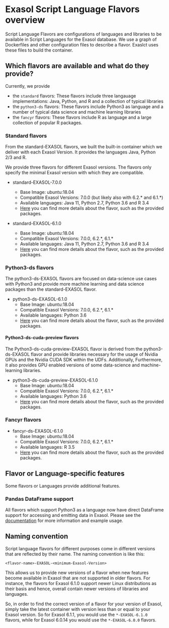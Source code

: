 # Exasol Script Language Flavors overview

Script Language Flavors are configurations of languages and libraries to be available in Script Languages for the Exasol database. We use a graph of Dockerfiles and other configuration files to describe a flavor. Exaslct uses these files to build the container.

## Which flavors are available and what do they provide?

Currently, we provide

- the `standard` flavors: These flavors include three langauage implementations: Java, Python, and R and a collection of typical libraries
- the `python3-ds` flavors: These flavors include Python3 as language and a number of typical data science and machine learning libraries
- the `fancyr` flavors: These flavors include R as language and a large collection of popular R packages.

### Standard flavors

From the standard-EXASOL flavors, we built the built-in container which we deliver with each Exasol Version.
It provides the languages Java, Python 2/3 and R.

We provide three flavors for different Exasol versions. The flavors only specify the minimal Exasol version with which they are compatible.

- standard-EXASOL-7.0.0
  - Base Image: ubuntu:18.04
  - Compatible Exasol Versions: 7.0.0 (but likely also with 6.2.\* and 6.1.\*)
  - Available languages: Java 11, Python 2.7, Python 3.6 and R 3.4
  - [Here](standard-EXASOL-7.0.0/FLAVOR_DESCRIPTION.md) you can find more details about the flavor, such as the provided packages.

- standard-EXASOL-6.1.0
  - Base Image: ubuntu:18.04
  - Compatible Exasol Versions: 7.0.0, 6.2.\*, 6.1.\*
  - Available languages: Java 11, Python 2.7, Python 3.6 and R 3.4
  - [Here](standard-EXASOL-6.1.0/FLAVOR_DESCRIPTION.md) you can find more details about the flavor, such as the provided packages.

### Python3-ds flavors

The python3-ds-EXASOL flavors are focused on data-science use cases with Python3 and provide more machine learning and data science packages than the standard-EXASOL flavor.

- python3-ds-EXASOL-6.1.0
  - Base Image: ubuntu:18.04
  - Compatible Exasol Versions: 7.0.0, 6.2.\*, 6.1.\*
  - Available languages: Python 3.6
  - [Here](https://github.com/exasol/script-languages/tree/master/flavors/python3-ds-EXASOL-6.1.0/FLAVOR_DESCRIPTION.md) you can find more details about the flavor, such as the provided packages.

#### Python3-ds-cuda-preview flavors

The Python3-ds-cuda-preview-EXASOL flavor is derived from the python3-ds-EXASOL flavor and provide libraries necessary for the usage of Nvidia GPUs and the Nvidia CUDA SDK within the UDFs. Additionally, Furthermore, it also provides GPU enabled versions of some data-science and machine-learning libraries.

- python3-ds-cuda-preview-EXASOL-6.1.0
  - Base Image: ubuntu:18.04
  - Compatible Exasol Versions: 7.0.0, 6.2.\*, 6.1.\*
  - Available languages: Python 3.6
  - [Here](https://github.com/exasol/script-languages/tree/master/flavors/python3-ds-cuda-preview-EXASOL-6.1.0/FLAVOR_DESCRIPTION.md) you can find more details about the flavor, such as the provided packages.

### Fancyr flavors

- fancyr-ds-EXASOL-6.1.0
  - Base Image: ubuntu:18.04
  - Compatible Exasol Versions: 7.0.0, 6.2.\*, 6.1.\*
  - Available languages: R 3.5
  - [Here](fancyr-EXASOL-6.1.0/FLAVOR_DESCRIPTION.md) you can find more details about the flavor, such as the provided packages.

## Flavor or Language-specific features

Some flavors or Languages provide additional features.

### Pandas DataFrame support

All flavors which support Python3 as a language now have direct DataFrame support for accessing and emitting data in Exasol. Please see the [documentation](docs/py_dataframe.md) for more information and example usage.

## Naming convention

Script language flavors for different purposes come in different versions that are reflected by their name.
The naming convention is like this:

`<flavor-name>-EXASOL-<minimum-Exasol-Version>`

This allows us to provide new versions of a flavor when new features become available in Exasol that are not supported in older flavors.
For instance, the flavors for Exasol 6.1.0 support newer Linux distributions as their basis and hence, overall contain newer versions of libraries and languages.

So, in order to find the correct version of a flavor for your version of Exasol, simply take the latest container with version less than or equal to your Exasol version.
So for Exasol 6.1.1, you would use the `*-EXASOL-6.1.0` flavors, while for Exasol 6.0.14 you would use the `*-EXASOL-6.0.0` flavors.
